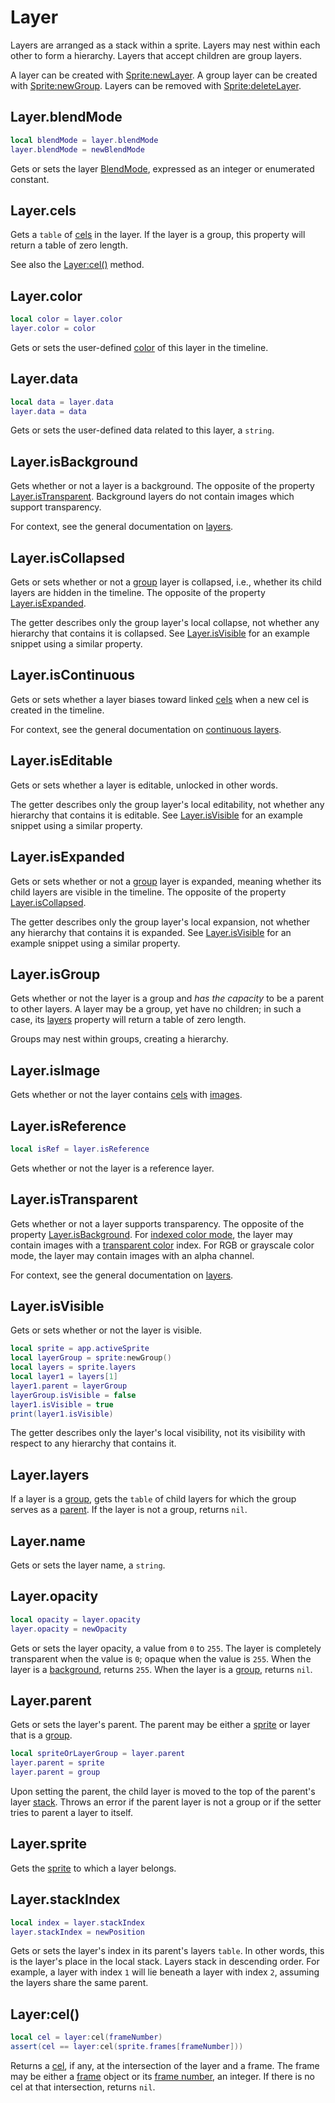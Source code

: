 # Layer

Layers are arranged as a stack within a sprite. Layers may nest within each other to form a hierarchy. Layers that accept children are group layers.

A layer can be created with [Sprite:newLayer](sprite.md#spritenewlayer). A group layer can be created with [Sprite:newGroup](sprite.md#spritenewgroup). Layers can be removed with [Sprite:deleteLayer](sprite.md#spritedeletelayer).

## Layer.blendMode

```lua
local blendMode = layer.blendMode
layer.blendMode = newBlendMode
```

Gets or sets the layer [BlendMode](blendmode.md#blendmode), expressed as an integer or enumerated constant.

## Layer.cels

Gets a `table` of [cels](cel.md#cel) in the layer. If the layer is a group, this property will return a table of zero length.

See also the [Layer:cel()](#layercel) method.

## Layer.color

```lua
local color = layer.color
layer.color = color
```

Gets or sets the user-defined [color](color.md#color) of this layer in the timeline.

## Layer.data

```lua
local data = layer.data
layer.data = data
```

Gets or sets the user-defined data related to this layer, a `string`.

## Layer.isBackground

Gets whether or not a layer is a background. The opposite of the property [Layer.isTransparent](#layeristransparent). Background layers do not contain images which support transparency. 

For context, see the general documentation on [layers](https://www.aseprite.org/docs/layers). 

## Layer.isCollapsed

Gets or sets whether or not a [group](#layerisgroup) layer is collapsed, i.e., whether its child layers are hidden in the timeline. The opposite of the property [Layer.isExpanded](#layerisexpanded).

The getter describes only the group layer's local collapse, not whether any hierarchy that contains it is collapsed. See [Layer.isVisible](#layerisvisible) for an example snippet using a similar property.

## Layer.isContinuous

Gets or sets whether a layer biases toward linked [cels](cel.md#cel) when a new cel is created in the timeline.

For context, see the general documentation on [continuous layers](https://www.aseprite.org/docs/continuous-layers/).

## Layer.isEditable

Gets or sets whether a layer is editable, unlocked in other words.

The getter describes only the group layer's local editability, not whether any hierarchy that contains it is editable. See [Layer.isVisible](#layerisvisible) for an example snippet using a similar property.

## Layer.isExpanded

Gets or sets whether or not a [group](#layerisgroup) layer is expanded, meaning whether its child layers are visible in the timeline. The opposite of the property [Layer.isCollapsed](#layeriscollapsed).

The getter describes only the group layer's local expansion, not whether any hierarchy that contains it is expanded. See [Layer.isVisible](#layerisvisible) for an example snippet using a similar property.

## Layer.isGroup

Gets whether or not the layer is a group and *has the capacity* to be a parent to other layers. A layer may be a group, yet have no children; in such a case, its [layers](#layerlayers) property will return a table of zero length.

Groups may nest within groups, creating a hierarchy.

## Layer.isImage

Gets whether or not the layer contains [cels](cel.md#cel) with [images](image.md#image).

## Layer.isReference

```lua
local isRef = layer.isReference
```

Gets whether or not the layer is a reference layer.

## Layer.isTransparent

Gets whether or not a layer supports transparency. The opposite of the property [Layer.isBackground](#layerisbackground). For [indexed color mode](colormode.md#colormodeindexed), the layer may contain images with a [transparent color](imagespec.md#imagespectransparentcolor) index. For RGB or grayscale color mode, the layer may contain images with an alpha channel.

For context, see the general documentation on [layers](https://www.aseprite.org/docs/layers).

## Layer.isVisible

Gets or sets whether or not the layer is visible.

```lua
local sprite = app.activeSprite
local layerGroup = sprite:newGroup()
local layers = sprite.layers
local layer1 = layers[1]
layer1.parent = layerGroup
layerGroup.isVisible = false
layer1.isVisible = true
print(layer1.isVisible)
```

The getter describes only the layer's local visibility, not its visibility with respect to any hierarchy that contains it.

## Layer.layers

If a layer is a [group](#layerisgroup), gets the `table` of child layers for which the group serves as a [parent](#layerparent). If the layer is not a group, returns `nil`.

## Layer.name

Gets or sets the layer name, a `string`.

## Layer.opacity

```lua
local opacity = layer.opacity
layer.opacity = newOpacity
```

Gets or sets the layer opacity, a value from `0` to `255`. The layer is completely transparent when the value is `0`; opaque when the value is `255`. When the layer is a [background](#layerisbackground), returns `255`. When the layer is a [group](#layerisgroup), returns `nil`.

## Layer.parent

Gets or sets the layer's parent. The parent may be either a [sprite](sprite.md#sprite) or layer that is a [group](#layerisgroup).

```lua
local spriteOrLayerGroup = layer.parent
layer.parent = sprite
layer.parent = group
```

Upon setting the parent, the child layer is moved to the top of the parent's layer [stack](#layerstackindex). Throws an error if the parent layer is not a group or if the setter tries to parent a layer to itself.

## Layer.sprite

Gets the [sprite](sprite.md#sprite) to which a layer belongs.

## Layer.stackIndex

```lua
local index = layer.stackIndex
layer.stackIndex = newPosition
```

Gets or sets the layer's index in its parent's layers `table`. In other words, this is the layer's place in the local stack. Layers stack in descending order. For example, a layer with index `1` will lie beneath a layer with index `2`, assuming the layers share the same parent.

## Layer:cel()

```lua
local cel = layer:cel(frameNumber)
assert(cel == layer:cel(sprite.frames[frameNumber]))
```

Returns a [cel](cel.md#cel), if any, at the intersection of the layer and a frame. The frame may be either a [frame](frame.md#frame) object or its [frame number](frame.md#frameframenumber), an integer. If there is no cel at that intersection, returns `nil`.
